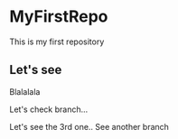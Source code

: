 # MyFirstRepo
This is my first repository

## Let's see
Blalalala

Let's check branch...

Let's see the 3rd one..
See another branch

